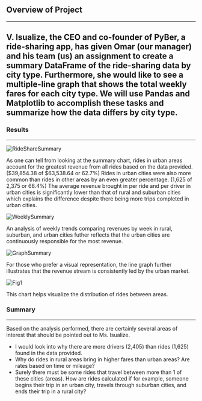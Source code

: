
## Overview of Project
---
V. Isualize, the CEO and co-founder of PyBer, a ride-sharing app, has given Omar (our manager) and his team (us) an assignment to create a summary DataFrame of the ride-sharing data by city type. Furthermore, she would like to see a multiple-line graph that shows the total weekly fares for each city type. We will use Pandas and Matplotlib to accomplish these tasks and summarize how the data differs by city type.
---

### Results
---
![RideShareSummary](https://user-images.githubusercontent.com/70344787/115171235-da60cd80-a07f-11eb-8c3b-fcc77ddfc0e0.PNG)

As one can tell from looking at the summary chart, rides in urban areas account for the greatest revenue from all rides based on the data provided. ($39,854.38 of $63,538.64 or 62.7%) Rides in urban cities were also more common than rides in other areas by an even greater percentage. (1,625 of 2,375 or 68.4%)  The average revenue brought in per ride and per driver in urban cities is significantly lower than that of rural and suburban cities which explains the difference despite there being more trips completed in urban cities.

![WeeklySummary](https://user-images.githubusercontent.com/70344787/115171752-fd3fb180-a080-11eb-8538-fb10808c6275.PNG)

An analysis of weekly trends comparing revenues by week in rural, suburban, and urban cities futher reflects that the urban cities are continuously responsible for the most revenue.

![GraphSummary](https://user-images.githubusercontent.com/70344787/115171880-4abc1e80-a081-11eb-8568-3b437ba860a2.PNG)

For those who prefer a visual representation, the line graph further illustrates that the revenue stream is consistently led by the urban market.

![Fig1](https://user-images.githubusercontent.com/70344787/115174739-0af83580-a087-11eb-9ae1-5c6120545e3b.png)

This chart helps visualize the distribution of rides between areas.

### Summary
---
Based on the analysis performed, there are certainly several areas of interest that should be pointed out to Ms. Isualize.
* I would look into why there are more drivers (2,405) than rides (1,625) found in the data provided.
* Why do rides in rural areas bring in higher fares than urban areas? Are rates based on time or mileage?
* Surely there must be some rides that travel between more than 1 of these cities (areas). How are rides calculated if for example, someone begins their trip in an urban city, travels through suburban cities, and ends their trip in a rural city?



